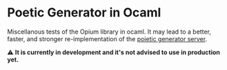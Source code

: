 # Poetic Generator in Ocaml

Miscellanous tests of the Opium library in ocaml.
It may lead to a better, faster, and stronger re-implementation of the [poietic generator server](https://github.com/gnuside/poietic-generator).

:warning: __It is currently in development and it's not advised to use in production yet.__
